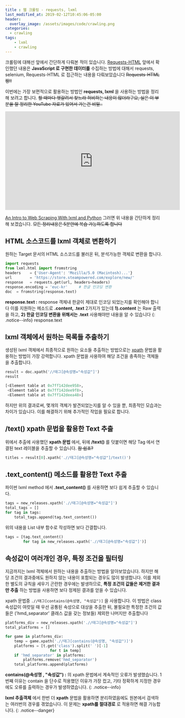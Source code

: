 ```yaml
---
title : 웹 크롤링 - requests, lxml
last_modified_at: 2019-02-12T10:45:06-05:00
header:
  overlay_image: /assets/images/code/crawling.png
categories:
  - crawling
tags: 
    - lxml
    - crawling
---
```


크롤링에 대해선 앞에서 간단하게 다뤄본 적이 있습니다. [Requests-HTML](https://yongbeomkim.github.io/python/python-crawling/) 앞에서 확인했던 내용은 **JavaScript 로 구현한 데이터를** 수집하는 방법에 대해서 requests, selenium, Requests-HTML 로 접근하는 내용을 다뤄보았습니다 <strike>Requests-HTML 짱!!</strike>

이번에는 가장 보편적으로 활용하는 방법인 **requests, lxml** 을 사용하는 방법을 정리해 보려고 합니다. <strike>할 때마다 헷갈려서 찾느라 허비하는 내용이 많더라구요, 실은 이 부분을 잘 정리한 YouTube 자료가 있어서 가는건 비밀..</strike>

<iframe width="560" height="315" src="https://www.youtube.com/embed/5N066ISH8og" frameborder="0" allow="accelerometer; autoplay; encrypted-media; gyroscope; picture-in-picture"
  allowfullscreen>
</iframe>

[An Intro to Web Scraping With lxml and Python](https://pythontips.com/2018/06/20/an-intro-to-web-scraping-with-lxml-and-python/) 그러면 위 내용을 간단하게 정리해 보겠습니다. <strike>모든 정리내용은 5분안에 복습 가능하도록 합니다</strike>

## HTML 소스코드를 lxml 객체로 변환하기
원하는 Target 문서의 HTML 소스코드를 불러온 뒤, 분석가능한 객체로 변환을 합니다. 

```python
import requests
from lxml.html import fromstring
headers    = {'User-Agent': 'Mozilla/5.0 (Macintosh)...'}
url        = 'https://store.steampowered.com/explore/new/'
response   = requests.get(url, headers=headers)
response.encoding = 'euc-kr'     # 한글 인코딩 변환
doc  = fromstring(response.text)
```
**response.text :** response 객체내 한글이 제대로 인코딩 되었는지를 확인해야 합니다 이를 지원하는 메소드로 **.content, .text** 2가지가 있는데 **1).content** 는 Raw 출력을 하고, **2) 한글 인코딩 변환을 위해서는 .text** 사용해야만 내용을 알 수 있습니다
{: .notice--info}
response.text

## lxml 객체에서 원하는 목록들 추출하기
생성된 lxml 객체에서 최종적으로 원하는 요소들 추출하는 방법으로는 [xpath](http://twinbraid.blogspot.com/2015/02/xpath.html) 문법을 활용하는 방법이 가장 강력합니다. xpath 문법을 사용하여 해당 조건을 충족하는 객체들을 추출합니다.

```python
result = doc.xpath('//태그[@속성명="속성값"]')
result

[<Element table at 0x7ff142dee958>,
 <Element table at 0x7ff142dee9f8>,
 <Element table at 0x7ff142deea48>]
```

하지만 위의 결과로써, 몇개의 객체가 발견되었는지를 알 수 있을 뿐, 최종적인 모습과는 차이가 있습니다. 이를 해결하기 위해 추가적인 작업을 필요로 합니다.

## **/text()** xpath 문법을 활용한 Text 추출
위에서 추출에 사용했던 **xpath 문법** 에서, 뒤에 **/text()** 를 덧붙이면 해당 Tag 에서 연결된 text 레이블을 추출할 수 있습니다. <strike>참 쉽죠?</strike>
```python
titles = result[0].xpath('.//태그[@속성명="속성값"]/text()')
```

## **.text_content()** 메소드를 활용한 Text 추출
파이썬 lxml method 에서 **.text_content()** 를 사용하면 보다 쉽게 추출할 수 있습니다.
```python
tags = new_releases.xpath('.//태그[@속성명="속성값"]')
total_tags = []
for tag in tags:
    total_tags.append(tag.text_content())
```

위의 내용을 List 내부 함수로 작성하면 보다 간결합니다.
```python
tags = [tag.text_content() 
        for tag in new_releases.xpath('.//태그[@속성명="속성값"]')]
```

## 속성값이 여러개인 경우, 특정 조건을 필터링
지금까지는 lxml 객체에서 원하는 내용을 추출하는 방법을 알아보았습니다. 하지만 해당 조건의 결과중에도 원하지 않는 내용이 포함되는 경우도 많이 발생합니다. 이를 제외한 별도의 규칙을 세우기 곤란한 경우에는 발생하므로, **특정 조건의 값들은 제거한 결과만 추출** 하는 방법을 사용하면 보다 정제된 결과를 얻을 수 있습니다.

xpath 문법중 `.//태그[contains(@속성명, "속성값")]` 을 사용합니다. 이 방법은 class 속성값이 여럿일 때 우선 공통된 속성으로 대상을 추출한 뒤, 불필요한 특정한 조건의 값들은 ('hmd_separator' 클래스 값을 갖는 정보들) 제외한 나머지만 추출합니다

```python
platforms_div = new_releases.xpath('.//태그[@속성명="속성값"]')
total_platforms = []

for game in platforms_div:
    temp = game.xpath('.//태그[contains(@속성명, "속성값")]')
    platforms = [t.get('class').split(' ')[-1] 
                    for t in temp]
    if 'hmd_separator' in platforms:
        platforms.remove('hmd_separator')
    total_platforms.append(platforms)
```
**contains(@속성명 , "속성값") :** 의 xpath 문법에서 계속적인 오류가 발생했습니다. 1번째 이유는 contain 을 단수로 적용했던 이유가 가장 컸고, 기타 정확하게 지정한 경우에도 오류를 출력하는 경우가 발생하였습니다.
{: .notice--info}

**lxml 추출객체** 에서 한번 더 **xpath** 문법을 활용하면 분리하였음에도 원본에서 검색하는 여러번의 경우를 겪었습니다. 이 문제는 **xpath를 절대경로** 로 적용하면 해결 가능합니다.
{: .notice--danger}
